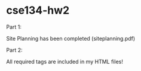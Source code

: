 # cse134-hw2

Part 1: 

Site Planning has been completed (siteplanning.pdf)

Part 2:

All required tags are included in my HTML files!